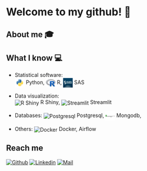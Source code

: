  <!--
<div align="center">       
<img align="center" alt="Manh banner" style="width:550px;" src="https://raw.githubusercontent.com/nmh4598/nmh4598/main/GIF/tumblr_n7zj03aACT1swm1iso1_500.webp">
</div>               
-->                    
# Welcome to my github! 👋                    
## About me :mortar_board:                                              
                                                                                        
## What I know :computer:              
- Statistical software:   
<img align="center" alt="Python" width="26px" src="https://raw.githubusercontent.com/github/explore/main/topics/python/python.png"> Python, <img align="center" alt="R" width="26px" src="https://raw.githubusercontent.com/github/explore/main/topics/r/r.png"> R,  <img align="center" alt="SAS" width="26px" src="https://raw.githubusercontent.com/github/explore/main/topics/sas/sas.png"> SAS
- Data visualization:   
<img align="center" alt="R Shiny" width="26px" src="https://ericrayanderson.github.io/shinymaterial/img/shinyLogo.png"> R Shiny, 
<img align="center" alt="Streamlit" width="26px" src="https://streamlit.io/images/brand/streamlit-logo-primary-colormark-darktext.png"> Streamlit
  
- Databases: 
<img align="center" alt="Postgresql" width="26px" src="https://avatars.githubusercontent.com/u/177543?s=200&v=4"> Postgresql, 
<img align="center" alt="noSQL" width="26px" src="https://raw.githubusercontent.com/github/explore/main/topics/mongodb/mongodb.png"> Mongodb,

- Others:  <img align="center" alt="Docker" width="26px" src="https://avatars.githubusercontent.com/u/5429470?s=280&v=4"> Docker, 
 Airflow    


## Reach me
[![Github](https://img.shields.io/github/followers/nmh4598?label=Follow&style=social)](https://github.com/nmh4598)
[![Linkedin](https://img.shields.io/badge/-NGUYEN%20Manh%20Hung-gray?style=flat-square&logo=linkedin&logoColor=white&link=https://www.linkedin.com/in/nmh4598/)](https://www.linkedin.com/in/nmh4598/)
[![Mail](https://img.shields.io/badge/-nguyenmanhhung04051998@gmail.com-gray?style=flat-square&logo=gmail&logoColor=red&link=https://www.linkedin.com/in/nmh4598/)](mailto:nguyenmanhhung04051998@gmail.com)


<!--
**nmh4598/nmh4598** is a ✨ _special_ ✨ repository because its `README.md` (this file) appears on your GitHub profile.

Here are some ideas to get you started:

- 🔭 I’m currently working on ...
- 🌱 I’m currently learning ...
- 👯 I’m looking to collaborate on ...
- 🤔 I’m looking for help with ...
- 💬 Ask me about ...
- 📫 How to reach me: ...
- 😄 Pronouns: ...
- ⚡ Fun fact: ...

<br><br>
<a href="https://github.com/ankitwarbhe">
  <img align="center" src="https://github-readme-stats.vercel.app/api/top-langs/?username=nmh4598&theme=dark">
</a>
<a href="https://github.com/ankitwarbhe">
 <img align="center" src="https://github-readme-stats.vercel.app/api?username=nmh4598&show_icons=true&theme=dark&line_height=30" alt="nmh4598's github stats"/>
</a>
-->
